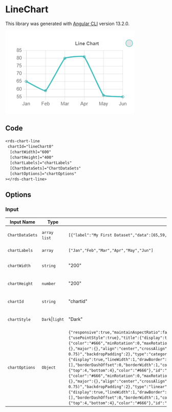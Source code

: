 # LineChart

This library was generated with [Angular CLI](https://github.com/angular/angular-cli) version 13.2.0.

<p align="left">
<img src="../../assets/linechart.png" alt="linechart"/>
<p/>

## Code




`<rds-chart-line`  
 ` chartId="lineChart0"`  
`  [chartWidth]="600"`  
`  [chartHeight]="400"`  
`  [chartLabels]="chartLabels"`  
`  [ChartDataSets]="ChartDataSets"`  
`  [chartOptions]="chartOptions"`  
`></rds-chart-line>`  

## Options
### Input
<!-- prettier-ignore -->
| Input Name                  | Type                             |Example| Description                                                                  |
| --------------------------- | -------------------------------- |------------| ---------------------------------------------------------------------------- |
| `ChartDataSets`             | `array list`        |`[{"label":"My First Dataset","data":[65,59,80,81,56,55],"fill":false,"borderColor":"rgb(75, 192, 192)","tension":0.1}]`|Data set of the Line Chart
| `chartLabels`               | `array`                          | `["Jan","Feb","Mar","Apr","May","Jun"]`|Specify chart labels|
| `chartWidth`                |  `string`                       | "200"|Specify the width of the chart|
| `chartHeight`                |  `number`                       | "200"|Specify the width of the chart|
| `chartId`                |  `string`                       | "chartid"|Specify the ID of the chart|
| `chartStyle`                |  `Dark`\|`light`                       | "Dark"|Specify the style of the chart|
|`chartOptions`|`Object`|`{"responsive":true,"maintainAspectRatio":false,"plugins":{"legend":{"position":"right","align":"start","pointStyle":"line","labels":{"usePointStyle":true}},"tooltip":{"usePointStyle":true},"title":{"display":true,"text":"Line Chart","Position":"left","align":"center","color":"#666"}},"scales":{"x":{"axis":"x","ticks":{"color":"#666","minRotation":0,"maxRotation":50,"mirror":false,"textStrokeWidth":0,"textStrokeColor":"","padding":3,"display":true,"autoSkip":true,"autoSkipPadding":3,"labelOffset":0,"minor":{},"major":{},"align":"center","crossAlign":"near","showLabelBackdrop":false,"backdropColor":"rgba(255, 255, 255, 0.75)","backdropPadding":2},"type":"category","display":true,"offset":false,"reverse":false,"beginAtZero":false,"bounds":"ticks","grace":0,"grid":{"display":true,"lineWidth":1,"drawBorder":true,"drawOnChartArea":true,"drawTicks":true,"tickLength":8,"offset":false,"borderDash":[],"borderDashOffset":0,"borderWidth":1,"color":"rgba(0,0,0,0.1)","borderColor":"rgba(0,0,0,0.1)"},"title":{"display":false,"text":"","padding":{"top":4,"bottom":4},"color":"#666"},"id":"x","position":"bottom"},"y":{"axis":"y","ticks":{"color":"#666","minRotation":0,"maxRotation":50,"mirror":false,"textStrokeWidth":0,"textStrokeColor":"","padding":3,"display":true,"autoSkip":true,"autoSkipPadding":3,"labelOffset":0,"minor":{},"major":{},"align":"center","crossAlign":"near","showLabelBackdrop":false,"backdropColor":"rgba(255, 255, 255, 0.75)","backdropPadding":2},"type":"linear","display":true,"offset":false,"reverse":false,"beginAtZero":false,"bounds":"ticks","grace":0,"grid":{"display":true,"lineWidth":1,"drawBorder":true,"drawOnChartArea":true,"drawTicks":true,"tickLength":8,"offset":false,"borderDash":[],"borderDashOffset":0,"borderWidth":1,"color":"rgba(0,0,0,0.1)","borderColor":"rgba(0,0,0,0.1)"},"title":{"display":false,"text":"","padding":{"top":4,"bottom":4},"color":"#666"},"id":"y","position":"left"}}}`|Chart options|
